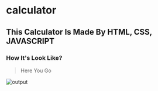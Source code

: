 # calculator
## This Calculator Is Made By HTML, CSS, JAVASCRIPT

### How It's Look Like? 
> Here You Go

![output](https://github.com/kaushalsahu07/calculator.github.io/assets/131914333/8d229cbe-302f-4c83-afa5-06a1b135164d)
